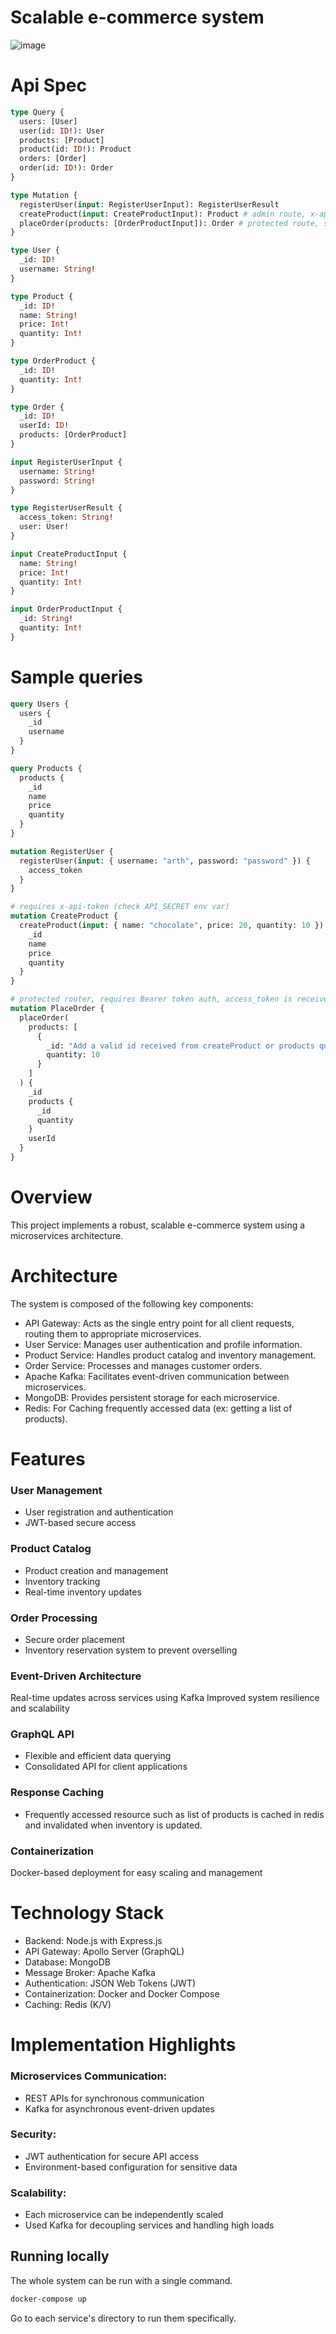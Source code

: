 # Scalable e-commerce system

![image](https://github.com/user-attachments/assets/62d2a316-2175-43b7-aa9d-6fe530ba4121)

# Api Spec

```graphql
type Query {
  users: [User]
  user(id: ID!): User
  products: [Product]
  product(id: ID!): Product
  orders: [Order]
  order(id: ID!): Order
}

type Mutation {
  registerUser(input: RegisterUserInput): RegisterUserResult
  createProduct(input: CreateProductInput): Product # admin route, x-api-key required in headers, should match API_SECRET in .env
  placeOrder(products: [OrderProductInput]): Order # protected route, should have a Bearer token in Authorization header which is signed using API_SECRET in .env and contains {userId: <your_user_id>} - received as access_token from registerUser mutation
}

type User {
  _id: ID!
  username: String!
}

type Product {
  _id: ID!
  name: String!
  price: Int!
  quantity: Int!
}

type OrderProduct {
  _id: ID!
  quantity: Int!
}

type Order {
  _id: ID!
  userId: ID!
  products: [OrderProduct]
}

input RegisterUserInput {
  username: String!
  password: String!
}

type RegisterUserResult {
  access_token: String!
  user: User!
}

input CreateProductInput {
  name: String!
  price: Int!
  quantity: Int!
}

input OrderProductInput {
  _id: String!
  quantity: Int!
}
```

# Sample queries

```graphql
query Users {
  users {
    _id
    username
  }
}

query Products {
  products {
    _id
    name
    price
    quantity
  }
}

mutation RegisterUser {
  registerUser(input: { username: "arth", password: "password" }) {
    access_token
  }
}

# requires x-api-token (check API_SECRET env var)
mutation CreateProduct {
  createProduct(input: { name: "chocolate", price: 20, quantity: 10 }) {
    _id
    name
    price
    quantity
  }
}

# protected router, requires Bearer token auth, access_token is received from registerUser mutation
mutation PlaceOrder {
  placeOrder(
    products: [
      {
        _id: "Add a valid id received from createProduct or products query"
        quantity: 10
      }
    ]
  ) {
    _id
    products {
      _id
      quantity
    }
    userId
  }
}
```

# Overview

This project implements a robust, scalable e-commerce system using a microservices architecture.

# Architecture

The system is composed of the following key components:

- API Gateway: Acts as the single entry point for all client requests, routing them to appropriate microservices.
- User Service: Manages user authentication and profile information.
- Product Service: Handles product catalog and inventory management.
- Order Service: Processes and manages customer orders.
- Apache Kafka: Facilitates event-driven communication between microservices.
- MongoDB: Provides persistent storage for each microservice.
- Redis: For Caching frequently accessed data (ex: getting a list of products).

# Features

### User Management

- User registration and authentication
- JWT-based secure access

### Product Catalog

- Product creation and management
- Inventory tracking
- Real-time inventory updates

### Order Processing

- Secure order placement
- Inventory reservation system to prevent overselling

### Event-Driven Architecture

Real-time updates across services using Kafka
Improved system resilience and scalability

### GraphQL API

- Flexible and efficient data querying
- Consolidated API for client applications

### Response Caching

- Frequently accessed resource such as list of products is cached in redis and invalidated when inventory is updated.

### Containerization

Docker-based deployment for easy scaling and management

# Technology Stack

- Backend: Node.js with Express.js
- API Gateway: Apollo Server (GraphQL)
- Database: MongoDB
- Message Broker: Apache Kafka
- Authentication: JSON Web Tokens (JWT)
- Containerization: Docker and Docker Compose
- Caching: Redis (K/V)

# Implementation Highlights

### Microservices Communication:

- REST APIs for synchronous communication
- Kafka for asynchronous event-driven updates

### Security:

- JWT authentication for secure API access
- Environment-based configuration for sensitive data

### Scalability:

- Each microservice can be independently scaled
- Used Kafka for decoupling services and handling high loads

## Running locally

The whole system can be run with a single command.

```sh
docker-compose up
```

Go to each service's directory to run them specifically.
